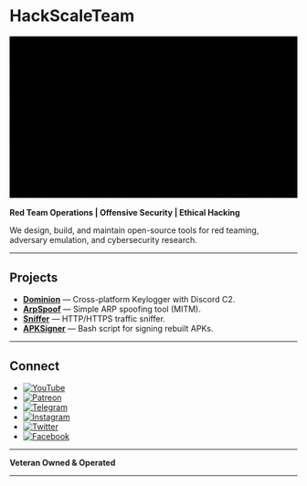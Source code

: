 # HackScaleTeam

![HackScale Banner](assets/HackScale.gif)

**Red Team Operations | Offensive Security | Ethical Hacking**

We design, build, and maintain open-source tools for red teaming, adversary emulation, and cybersecurity research.

---

##  Projects

- **[Dominion](https://github.com/HackScaleTeam/Dominion)** — Cross-platform Keylogger with Discord C2.
- **[ArpSpoof](https://github.com/HackScaleTeam/ArpSpoof)** — Simple ARP spoofing tool (MITM).
- **[Sniffer](https://github.com/HackScaleTeam/Sniffer)** — HTTP/HTTPS traffic sniffer.
- **[APKSigner](https://github.com/HackScaleTeam/apk_signer)** — Bash script for signing rebuilt APKs.

---

## Connect

- [![YouTube](https://img.shields.io/badge/YouTube-FF0000?style=for-the-badge&logo=youtube&logoColor=white)](https://www.youtube.com/@hack_scale)
- [![Patreon](https://img.shields.io/badge/Patreon-404040?style=flat&logo=Patreon
)](https://patreon.com/HackScale)
- [![Telegram](https://img.shields.io/badge/Telegram-2CA5E0?style=for-the-badge&logo=telegram&logoColor=white)](t.me/QCnfai-gRQ1iYTA8)
- [![Instagram](https://img.shields.io/badge/Instagram-E4405F?style=for-the-badge&logo=instagram&logoColor=white)](https://instagram.com/_hackscale_)
- [![Twitter](https://img.shields.io/badge/Twitter-1DA1F2?style=for-the-badge&logo=twitter&logoColor=white)](https://twitter.com/_hackscale_)
- [![Facebook](https://img.shields.io/badge/Facebook-3D82ED?style=for-the-badge&logo=facebook&logoColor=white)](https://facebook.com/hackscaleteam)


---

**Veteran Owned & Operated**

---

